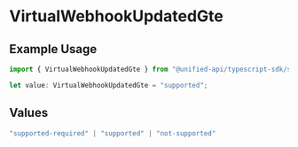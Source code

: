 # VirtualWebhookUpdatedGte

## Example Usage

```typescript
import { VirtualWebhookUpdatedGte } from "@unified-api/typescript-sdk/sdk/models/shared";

let value: VirtualWebhookUpdatedGte = "supported";
```

## Values

```typescript
"supported-required" | "supported" | "not-supported"
```